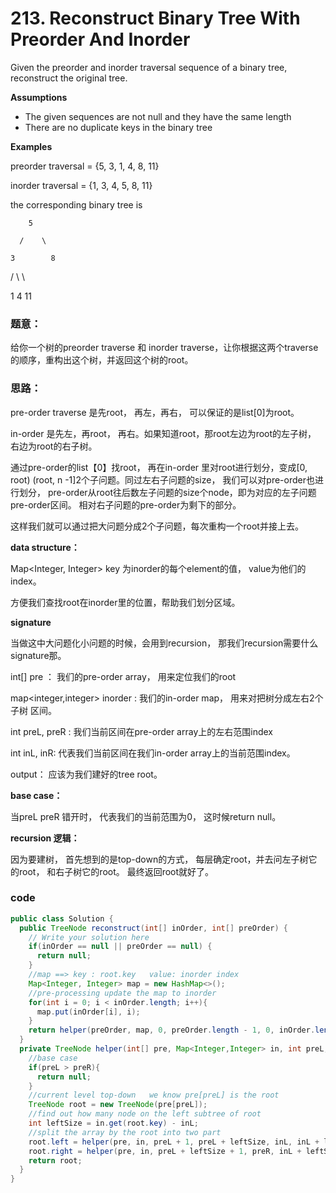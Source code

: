 # 213. Reconstruct Binary Tree With Preorder And Inorder

Given the preorder and inorder traversal sequence of a binary tree, reconstruct the original tree.

**Assumptions**

* The given sequences are not null and they have the same length
* There are no duplicate keys in the binary tree

**Examples**

preorder traversal = {5, 3, 1, 4, 8, 11}

inorder traversal = {1, 3, 4, 5, 8, 11}

the corresponding binary tree is

        5

      /    \

    3        8

  /   \        \

1      4        11

### 题意：

给你一个树的preorder traverse 和 inorder traverse，让你根据这两个traverse的顺序，重构出这个树，并返回这个树的root。

### 思路：

pre-order traverse 是先root， 再左，再右， 可以保证的是list\[0\]为root。

in-order 是先左，再root， 再右。如果知道root，那root左边为root的左子树， 右边为root的右子树。

通过pre-order的list【0】找root， 再在in-order 里对root进行划分，变成\[0, root\)  \(root, n -1\]2个子问题。同过左右子问题的size， 我们可以对pre-order也进行划分， pre-order从root往后数左子问题的size个node，即为对应的左子问题pre-order区间。 相对右子问题的pre-order为剩下的部分。

这样我们就可以通过把大问题分成2个子问题，每次重构一个root并接上去。

**data structure：**

Map&lt;Integer, Integer&gt; key 为inorder的每个element的值， value为他们的index。

方便我们查找root在inorder里的位置，帮助我们划分区域。

**signature**

当做这中大问题化小问题的时候，会用到recursion， 那我们recursion需要什么signature那。 

int\[\] pre ： 我们的pre-order array， 用来定位我们的root

map&lt;integer,integer&gt; inorder : 我们的in-order map， 用来对把树分成左右2个子树 区间。

int preL, preR :  我们当前区间在pre-order array上的左右范围index

int inL, inR: 代表我们当前区间在我们in-order array上的当前范围index。

output： 应该为我们建好的tree root。

**base case：**

当preL preR 错开时， 代表我们的当前范围为0， 这时候return null。

**recursion 逻辑：**

因为要建树， 首先想到的是top-down的方式， 每层确定root，并去问左子树它的root， 和右子树它的root。 最终返回root就好了。

### code

```java
public class Solution {
  public TreeNode reconstruct(int[] inOrder, int[] preOrder) {
    // Write your solution here
    if(inOrder == null || preOrder == null) {
      return null;
    }
    //map ==> key : root.key   value: inorder index
    Map<Integer, Integer> map = new HashMap<>();
    //pre-processing update the map to inorder 
    for(int i = 0; i < inOrder.length; i++){
      map.put(inOrder[i], i);
    }
    return helper(preOrder, map, 0, preOrder.length - 1, 0, inOrder.length - 1);
  }
  private TreeNode helper(int[] pre, Map<Integer,Integer> in, int preL, int preR, int inL, int inR) {
    //base case
    if(preL > preR){
      return null;
    }
    //current level top-down   we know pre[preL] is the root 
    TreeNode root = new TreeNode(pre[preL]);
    //find out how many node on the left subtree of root
    int leftSize = in.get(root.key) - inL;
    //split the array by the root into two part
    root.left = helper(pre, in, preL + 1, preL + leftSize, inL, inL + leftSize - 1);
    root.right = helper(pre, in, preL + leftSize + 1, preR, inL + leftSize + 1, inR);
    return root; 
  }
}
```



